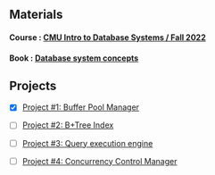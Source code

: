 ## Materials 

#### Course : [CMU Intro to Database Systems / Fall 2022](https://www.youtube.com/watch?v=uikbtpVZS2s&list=PLSE8ODhjZXjaKScG3l0nuOiDTTqpfnWFf&index=2)
#### Book : [Database system concepts ](https://www.db-book.com/)

## Projects 

- [x] [Project #1: Buffer Pool Manager](https://15445.courses.cs.cmu.edu/fall2020/project1/)
- [ ] [Project #2: B+Tree Index](https://15445.courses.cs.cmu.edu/fall2020/project2/)
- [ ] [Project #3: Query execution engine](https://15445.courses.cs.cmu.edu/fall2020/project3/)
- [ ] [Project #4: Concurrency Control Manager](https://15445.courses.cs.cmu.edu/fall2020/project4/)


